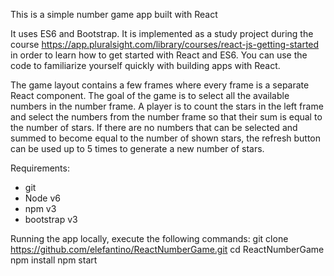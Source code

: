 This is a simple number game app built with React

It uses ES6 and Bootstrap. It is implemented as a study project during the course 
https://app.pluralsight.com/library/courses/react-js-getting-started in order to learn 
how to get started with React and ES6. You can use the code to familiarize yourself 
quickly with building apps with React.

The game layout contains a few frames where every frame is a separate React component. 
The goal of the game is to select all the available numbers in the number frame. A player 
is to count the stars in the left frame and select the numbers from the number frame so 
that their sum is equal to the number of stars. If there are no numbers that can be 
selected and summed to become equal to the number of shown stars, the refresh button can 
be used up to 5 times to generate a new number of stars.   

Requirements:
- git
- Node v6
- npm v3
- bootstrap v3

Running the app locally, execute the following commands:
	git clone https://github.com/elefantino/ReactNumberGame.git
	cd ReactNumberGame
	npm install
	npm start
